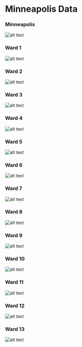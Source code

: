 # Minneapolis Data

### Minneapolis

![alt text](https://raw.githubusercontent.com/skyydog1/mplsRentAnalysis/refs/heads/main/Images/Log%20Total%20Property%20Value%20(Normalized).jpg)

### Ward 1

![alt text](https://raw.githubusercontent.com/skyydog1/mplsRentAnalysis/refs/heads/main/Images/ward_1_ln_dot_sorted.png)

### Ward 2

![alt text](https://raw.githubusercontent.com/skyydog1/mplsRentAnalysis/refs/heads/main/Images/ward_2_ln_dot_sorted.png)

### Ward 3

![alt text]()

### Ward 4

![alt text](https://raw.githubusercontent.com/skyydog1/mplsRentAnalysis/refs/heads/main/Images/ward_4_ln_dot_sorted.png)

### Ward 5

![alt text](https://raw.githubusercontent.com/skyydog1/mplsRentAnalysis/refs/heads/main/Images/ward_5_ln_dot_sorted.png)

### Ward 6

![alt text](https://raw.githubusercontent.com/skyydog1/mplsRentAnalysis/refs/heads/main/Images/Log%20Total%20Property%20Value%20(Normalized).jpg)

### Ward 7

![alt text](https://raw.githubusercontent.com/skyydog1/mplsRentAnalysis/refs/heads/main/Images/Log%20Total%20Property%20Value%20(Normalized).jpg)

### Ward 8

![alt text](https://raw.githubusercontent.com/skyydog1/mplsRentAnalysis/refs/heads/main/Images/Log%20Total%20Property%20Value%20(Normalized).jpg)

### Ward 9

![alt text](https://raw.githubusercontent.com/skyydog1/mplsRentAnalysis/refs/heads/main/Images/Log%20Total%20Property%20Value%20(Normalized).jpg)

### Ward 10

![alt text](https://raw.githubusercontent.com/skyydog1/mplsRentAnalysis/refs/heads/main/Images/Log%20Total%20Property%20Value%20(Normalized).jpg)

### Ward 11

![alt text](https://raw.githubusercontent.com/skyydog1/mplsRentAnalysis/refs/heads/main/Images/Log%20Total%20Property%20Value%20(Normalized).jpg)

### Ward 12

![alt text](https://raw.githubusercontent.com/skyydog1/mplsRentAnalysis/refs/heads/main/Images/Log%20Total%20Property%20Value%20(Normalized).jpg)

### Ward 13

![alt text](https://raw.githubusercontent.com/skyydog1/mplsRentAnalysis/refs/heads/main/Images/Log%20Total%20Property%20Value%20(Normalized).jpg)




